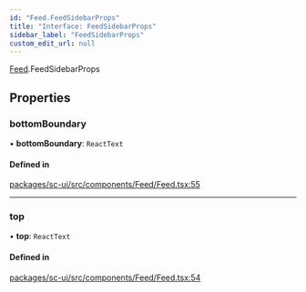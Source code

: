 ```yaml
---
id: "Feed.FeedSidebarProps"
title: "Interface: FeedSidebarProps"
sidebar_label: "FeedSidebarProps"
custom_edit_url: null
---
```


[Feed](../modules/Feed).FeedSidebarProps

## Properties

### bottomBoundary

• **bottomBoundary**: `ReactText`

#### Defined in

[packages/sc-ui/src/components/Feed/Feed.tsx:55](https://github.com/selfcommunity/community-ui/blob/9148e4e/packages/sc-ui/src/components/Feed/Feed.tsx#L55)

___

### top

• **top**: `ReactText`

#### Defined in

[packages/sc-ui/src/components/Feed/Feed.tsx:54](https://github.com/selfcommunity/community-ui/blob/9148e4e/packages/sc-ui/src/components/Feed/Feed.tsx#L54)

